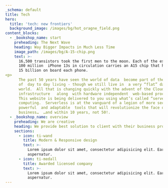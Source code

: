 ```yaml
---
_schema: default
title: Tech
hero:
  title: 'tech: new frontiers'
  background_image: /images/bg/hot_oragne_field.png
content_blocks:
  - _bookshop_name: start
    preheading: The Next Wave
    heading: Way Bigger Impacts in Much Less Time
    image_path: /images/bg/A-15-chip.png
    text: >-
      16,500 transistors took the first men to the moon. Each of the estimated
      100 million  iPhone 13s in circulation carries an A15 chip that has over
      15 billion on board each phone.
<p>
      The past 50 years have seen the world of data  become part of the fabric
      of  day to day living - though we still live in  a very “flat” data
      world.  All that is changing quickly with the advent of the Cloud
      infrastructure   along  with hardware independent  web-based processing.
      This website is being delivered to you using what’s called “serverless” 
      computing.  Serverless is at the vanguard of a legion of more secure,
      powerful  and adaptable  tools that will revolutionize the face of
      business…  …and within 10 years, not 50!.
  - _bookshop_name: overview
    preheading: We are creative
    heading: We provide best solution to client with their business problem
    sections:
      - icon: ti-wand
        title: Modern & Responsive design
        text: >-
          Lorem ipsum dolor sit amet, consectetur adipisicing elit. Earum,
          aspernatur.
      - icon: ti-medall
        title: Awarded licensed company
        text: >-
          Lorem ipsum dolor sit amet, consectetur adipisicing elit. Earum,
          aspernatur.
---
```


